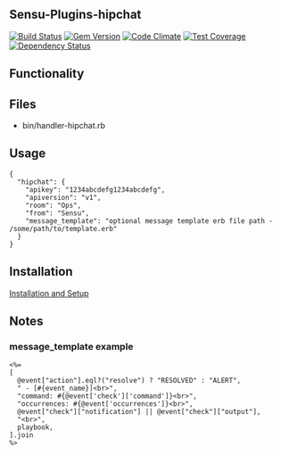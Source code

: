 ## Sensu-Plugins-hipchat

[ ![Build Status](https://travis-ci.org/sensu-plugins/sensu-plugins-hipchat.svg?branch=master)](https://travis-ci.org/sensu-plugins/sensu-plugins-hipchat)
[![Gem Version](https://badge.fury.io/rb/sensu-plugins-hipchat.svg)](http://badge.fury.io/rb/sensu-plugins-hipchat)
[![Code Climate](https://codeclimate.com/github/sensu-plugins/sensu-plugins-hipchat/badges/gpa.svg)](https://codeclimate.com/github/sensu-plugins/sensu-plugins-hipchat)
[![Test Coverage](https://codeclimate.com/github/sensu-plugins/sensu-plugins-hipchat/badges/coverage.svg)](https://codeclimate.com/github/sensu-plugins/sensu-plugins-hipchat)
[![Dependency Status](https://gemnasium.com/sensu-plugins/sensu-plugins-hipchat.svg)](https://gemnasium.com/sensu-plugins/sensu-plugins-hipchat)

## Functionality

## Files
 * bin/handler-hipchat.rb

## Usage

```
{
  "hipchat": {
    "apikey": "1234abcdefg1234abcdefg",
    "apiversion": "v1",
    "room": "Ops",
    "from": "Sensu",
    "message_template": "optional message template erb file path - /some/path/to/template.erb"
  }
}
```
## Installation

[Installation and Setup](http://sensu-plugins.io/docs/installation_instructions.html)

## Notes

### message_template example

```
<%=
[
  @event["action"].eql?("resolve") ? "RESOLVED" : "ALERT",
  " - [#{event_name}]<br>",
  "command: #{@event['check']['command']}<br>",
  "occurrences: #{@event['occurrences']}<br>",
  @event["check"]["notification"] || @event["check"]["output"],
  "<br>",
  playbook,
].join
%>
```
